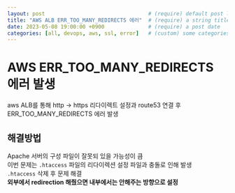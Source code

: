 ```yaml
---
layout: post                                 # (require) default post layout
title: "AWS ALB ERR_TOO_MANY_REDIRECTS 에러"  # (require) a string title
date: 2023-05-08 19:00:00 +0900              # (require) a post date
categories: [all, devops, aws, ssl, error]   # (custom) some categories, but makesure these categories already exists inside path of `category/`
---
```


# AWS ERR_TOO_MANY_REDIRECTS 에러 발생
aws ALB를 통해 http -> https 리다이렉트 설정과 route53 연결 후 ERR_TOO_MANY_REDIRECTS 에러 발생   

## 해결방법
Apache 서버의 구성 파일이 잘못되 있을 가능성이 큼   
이번 문제는 ```.htaccess``` 파일의 리다이렉션 설정 파일과 충돌로 인해 발생   
```.htaccess``` 삭제 후 문제 해결   
**외부에서 redirection 해줬으면 내부에서는 안해주는 방향으로 설정**   

